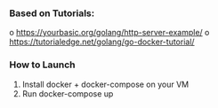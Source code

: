 ### Based on Tutorials:
o https://yourbasic.org/golang/http-server-example/
o https://tutorialedge.net/golang/go-docker-tutorial/

### How to Launch
1. Install docker + docker-compose on your VM
2. Run docker-compose up

